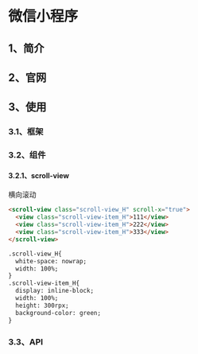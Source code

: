 # 微信小程序

## 1、简介

## 2、官网

## 3、使用
### 3.1、框架

### 3.2、组件
#### 3.2.1、scroll-view
横向滚动
```html
<scroll-view class="scroll-view_H" scroll-x="true">
  <view class="scroll-view-item_H">111</view>
  <view class="scroll-view-item_H">222</view>
  <view class="scroll-view-item_H">333</view>
</scroll-view>

.scroll-view_H{
  white-space: nowrap;
  width: 100%;
}
.scroll-view-item_H{
  display: inline-block;
  width: 100%;
  height: 300rpx;
  background-color: green;
}
```



### 3.3、API